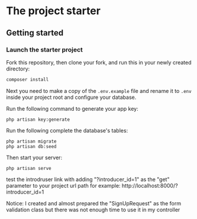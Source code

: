 # The project starter

## Getting started

### Launch the starter project

Fork this repository, then clone your fork, and run this in your newly created directory:

``` bash
composer install
```

Next you need to make a copy of the `.env.example` file and rename it to `.env` inside your project root and configure your database.

Run the following command to generate your app key:

```
php artisan key:generate
```

Run the following complete the database's tables:

```
php artisan migrate
php artisan db:seed 
```

Then start your server:

```
php artisan serve
```

test the introdruser link with adding "?introducer_id=1" as the "get" parameter to your project url path for example:
http://localhost:8000/?introducer_id=1

Notice: I created and almost prepared the "SignUpRequest" as the form validation class but there was not enough time to use it in my controller

